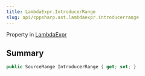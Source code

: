 ```yaml
---
title: LambdaExpr.IntroducerRange
slug: api/cppsharp.ast.lambdaexpr.introducerrange
---
```

Property in [LambdaExpr](/api/cppsharp/ast/lambdaexpr)

## Summary



```csharp
public SourceRange IntroducerRange { get; set; }
```

